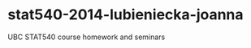 stat540-2014-lubieniecka-joanna
===============================
UBC STAT540 course homework and seminars 
